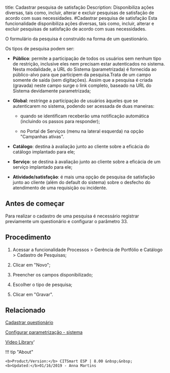 title: Cadastrar pesquisa de satisfação
Description: Disponibiliza ações diversas, tais como, incluir, alterar e excluir pesquisas de satisfação de acordo com suas necessidades.
#Cadastrar pesquisa de satisfação
Esta funcionalidade disponibiliza ações diversas, tais como, incluir, alterar e
excluir pesquisas de satisfação de acordo com suas necessidades.

O formulário da pesquisa é construído na forma de um questionário.

Os tipos de pesquisa podem ser:

  -   **Público**: permite a participação de todos os usuários sem nenhum tipo de
      restrição, inclusive eles nem precisam estar autenticados no sistema. Nesta
      modalidade, a URL do Sistema (parametrizada) é fornecida ao público-alvo
      para que participem da pesquisa.Trata de um campo somente de saída (sem
      digitações). Assim que a pesquisa é criada (gravada) neste campo surge o
      link completo, baseado na URL do Sistema devidamente parametrizada;

  -   **Global**: restringe a participação de usuários àqueles que se autenticarem
      no sistema, podendo ser acessada de duas maneiras:

       -   quando se identificam receberão uma notificação automática (incluindo os
           passos para responder);

       -   no Portal de Serviços (menu na lateral esquerda) na opção "Campanhas
           ativas".

  -   **Catálogo**: destina à avaliação junto ao cliente sobre a eficácia do
    catálogo implantado para ele;

  -   **Serviço**: se destina à avaliação junto ao cliente sobre a eficácia de um
    serviço implantado para ele;

  -   **Atividade/satisfação**: é mais uma opção de pesquisa de satisfação junto
    ao cliente (além do default do sistema) sobre o desfecho do atendimento de
    uma requisição ou incidente.

Antes de começar
--------------------

Para realizar o cadastro de uma pesquisa é necessário registrar previamente um
questionário e configurar o parâmetro 33.

Procedimento
----------------

1.  Acessar a funcionalidade Processos \> Gerência de Portfólio e Catálogo \>
    Cadastro de Pesquisas;

2.  Clicar em "Novo";

3.  Preencher os campos disponibilizado;

4.  Escolher o tipo de pesquisa;

5.  Clicar em "Gravar".


Relacionado
-------

[Cadastrar questionário](/pt-br/citsmart-esp-8/platform-administration/questionnaires/questionaires-management/register-questionnaire.html)

[Configurar parametrização - sistema](/pt-br/citsmart-esp-8/platform-administration/parameters-list/configure-parametrization-system.html)


<i class='fa fa-youtube-play  fa-2x' style='color:#97ce17;vertical-align: middle;'> </i> [Video Library](https://www.youtube.com/playlist?list=PLB5qK2uzf2RPUBXWp7r7A0YUQY07qkSrO)'

!!! tip "About"

    <b>Product/Version:</b> CITSmart ESP | 8.00 &nbsp;&nbsp;
    <b>Updated:</b>01/16/2019 - Anna Martins

